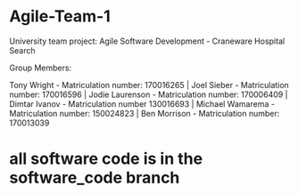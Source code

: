 # Agile-Team-1
University team project: Agile Software Development - Craneware Hospital Search

Group Members:

Tony Wright - Matriculation number: 170016265
| Joel Sieber - Matriculation number: 170016596
| Jodie Laurenson - Matriculation number: 170006409
| Dimtar Ivanov - Matriculation number 130016693
| Michael Wamarema - Matriculation number: 150024823
| Ben Morrison - Matriculation number: 170013039


# all software code is in the software_code branch
